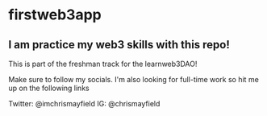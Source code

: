 # firstweb3app


## I am practice my web3 skills with this repo! 

This is part of the freshman track for the learnweb3DAO!

Make sure to follow my socials. I'm also looking for full-time work so hit me up on the following links 

Twitter: @imchrismayfield
IG: @chrismayfield
